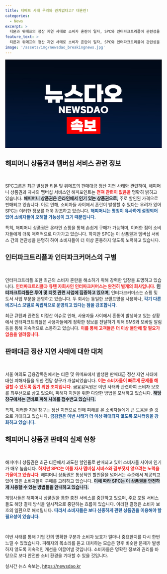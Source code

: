 ```yaml
---
title: 티메프 사태 우리와 관계없다고? 대혼란!
categories:
  - News
excerpt: >
  티몬과 위메프의 정산 지연 사태로 소비자 혼란이 일자, SPC와 인터파크트리플이 관련성을 재차 강조하며 해명에 나섰다. 해피머니 상품권과 해피포인트는 무관하며, 두 회사는 완전히 별개의 존재임을 알렸다. 소비자 보호를 위한 전담 창구도 개설됐다.
feature_text: >
  티몬과 위메프의 정산 지연 사태로 소비자 혼란이 일자, SPC와 인터파크트리플이 관련성을 재차 강조하며 해명에 나섰다. 해피머니 상품권과 해피포인트는 무관하며, 두 회사는 완전히 별개의 존재임을 알렸다. 소비자 보호를 위한 전담 창구도 개설됐다.
image: '/assets/img/newsdao_breakingnews.jpg'
---
```


<p><img src="/assets/img/newsdao_breakingnews.jpg" alt="koreaapp 속보" /></p>

<h2 data-ke-size="size26">해피머니 상품권과 멤버십 서비스 관련 정보</h2>

<p data-ke-size="size16">&nbsp;</p>

<p>SPC그룹은 최근 발생한 티몬 및 위메프의 판매대금 정산 지연 사태와 관련하여, 해피머니 상품권과 자사의 멤버십 서비스인 해피포인트는 <b><span style="color: #ee2323;">전혀 관련이 없음을</span></b> 명확히 밝히고 있습니다. <b><span style="background-color: #21538527;">해피머니 상품권은 온라인에서 인기 있는 상품권으로,</span></b> 주로 할인된 가격으로 판매되고 있습니다. 이로 인해, 소비자들 사이에서 혼란이 발생할 수 있다는 우려가 있어 SPC는 이러한 정보를 더욱 강조하고 있습니다. <b><span style="color: #1a5490;">해피머니는 명칭이 유사하게 설정되어 있어 소비자들이 오해할 가능성이 크기 때문입니다.</span></b></p>

<p>특히, 해피머니 상품권은 온라인 쇼핑을 통해 손쉽게 구매가 가능하며, 이러한 점이 소비자들에게 더욱 매력적으로 다가가고 있습니다. 하지만 SPC는 이 상품권과 멤버십 서비스 간의 연관성을 분명히 하여 소비자들이 더 이상 혼동하지 않도록 노력하고 있습니다.</p>

<h2 data-ke-size="size26">인터파크트리플과 인터파크커머스의 구별</h2>

<p data-ke-size="size16">&nbsp;</p>

<p>인터파크트리플 또한 최근의 소비자 혼란을 해소하기 위해 강력한 입장을 표명하고 있습니다. <b><span style="color: #ee2323;">인터파크트리플과 큐텐 자회사인 인터파크커머스는 완전히 별개의 회사입니다.</span></b> <b><span style="background-color: #21538527;">인터파크트리플은 투어 및 티켓 관련 사업에 집중하고 있으며,</span></b> 인터파크커머스는 쇼핑 및 도서 사업 부문을 운영하고 있습니다. 두 회사는 동일한 브랜드명을 사용하나, <b><span style="color: #1a5490;">각기 다른 비즈니스 모델로 독립적으로 운영되고 있다는 점을 강조합니다.</span></b></p>

<p>최근 큐텐과 관련된 미정산 이슈로 인해, 사용자들 사이에서 혼통이 발생하고 있는 상황에서 인터파크트리플은 사용자들에게 정확한 정보를 전달하기 위해 SMS와 모바일 알림 등을 통해 지속적으로 소통하고 있습니다. <b><span style="color: #ee2323;">이를 통해 고객들은 더 이상 불안해 할 필요가 없음을 알려줍니다.</span></b></p>

<h2 data-ke-size="size26">판매대금 정산 지연 사태에 대한 대처</h2>

<p data-ke-size="size16">&nbsp;</p>

<p>서울 여의도 금융감독원에서는 티몬 및 위메프에서 발생한 판매대금 정산 지연 사태에 대한 피해자들을 위한 전담 창구가 개설되었습니다. <b><span style="color: #ee2323;">이는 소비자들이 빠르게 문제를 해결할 수 있도록 돕기 위한 조치입니다.</span></b> 금융감독원은 이번 사태와 관련하여 소비자 보호를 최우선으로 삼고 있으며, 피해자 지원을 위한 다양한 방법을 모색하고 있습니다. <b><span style="background-color: #21538527;">해당 창구에서는 곧바로 피해 사례를 접수받고 있습니다.</span></b></p>

<p>특히, 이러한 지원 창구는 정산 지연으로 인해 피해를 본 소비자들에게 큰 도움을 줄 것으로 기대되고 있습니다. <b><span style="color: #1a5490;">금감원은 이번 사태가 더 이상 확대되지 않도록 모니터링을 강화하고 있습니다.</span></b></p>

<h2 data-ke-size="size26">해피머니 상품권 판매의 실제 현황</h2>

<p data-ke-size="size16">&nbsp;</p>

<p>해피머니 상품권은 최근 티몬에서 과도한 할인율로 판매되고 있어 소비자들 사이에 인기가 매우 높습니다. <b><span style="color: #ee2323;">하지만 SPC는 이를 자사 멤버십 서비스와 결부짓지 않으려는 노력을 기울이고 있습니다.</span></b> 해피머니 상품권은 통상적인 할인율을 넘어서는 수준에서 제공되고 있어 많은 소비자들이 구매를 고려하고 있습니다. <b><span style="background-color: #21538527;">이에 따라 SPC는 이 상품권을 안전하게 사용할 수 있는 방법들을 안내하고 있습니다.</span></b></p>

<p>게임사들은 해피머니 상품권을 통한 충전 서비스를 중단하고 있으며, 주요 포털 서비스들도 해당 결제 방식을 일시적으로 중단하는 흐름이 있습니다. 이러한 결정은 소비자 보호의 일환으로 해석됩니다. <b><span style="color: #1a5490;">따라서 소비자들은 보다 신중하게 관련 상품권을 이용해야 할 필요성이 있습니다.</span></b> </p>

<p data-ke-size="size16">&nbsp;</p>

<p>이번 사태를 통해 기업 간의 명확한 구분과 소비자 보호가 얼마나 중요한지를 다시 한번 느낄 수 있었습니다. 피해자의 목소리를 듣고 대처하는 모습은 향후 비슷한 문제가 발생하지 않도록 지속적인 개선을 이끌어낼 것입니다. 소비자들은 명확한 정보와 권리를 바탕으로 보다 안전한 소비 환경을 기대할 수 있을 것입니다.</p>
실시간 뉴스 속보는, <a href="https://newsdao.kr" rel="dofollow">https://newsdao.kr</a>


